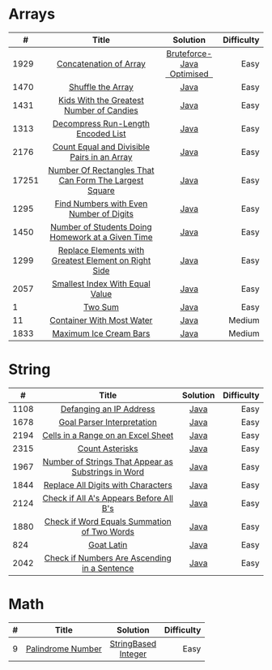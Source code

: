 # Arrays

|  #   |       Title      |    Solution   |  Difficulty  |
|------|:----------------:|:-------------:|-------------:|
| 1929 | [Concatenation of Array](https://leetcode.com/problems/concatenation-of-array/)|[Bruteforce-Java](https://github.com/Supriya-48/Leetcode/blob/main/bruteforce.java)<br/>[&nbsp; Optimised &nbsp;](https://github.com/Supriya-48/Leetcode/blob/main/java/bruteforce.java)| Easy         |
|1470|[Shuffle the Array](https://leetcode.com/problems/shuffle-the-array/)|[Java](https://github.com/Supriya-48/Leetcode/blob/main/java/optimised.java)|Easy|
|1431|[Kids With the Greatest Number of Candies](https://leetcode.com/problems/kids-with-the-greatest-number-of-candies/)|[Java](https://github.com/Supriya-48/Leetcode/blob/main/java/kids.java)|Easy|
| 1313|[Decompress Run-Length Encoded List](https://leetcode.com/problems/decompress-run-length-encoded-list/)|[Java](https://github.com/Supriya-48/Leetcode/blob/main/java/decompress.java)|Easy|
|2176|[Count Equal and Divisible Pairs in an Array](https://leetcode.com/problems/count-equal-and-divisible-pairs-in-an-array/)|[Java](https://github.com/Supriya-48/Leetcode/blob/main/java/EqualAndDivisible.java)|Easy|
|17251|[Number Of Rectangles That Can Form The Largest Square](https://leetcode.com/problems/number-of-rectangles-that-can-form-the-largest-square/)|[Java](https://github.com/Supriya-48/Leetcode/blob/main/java/LargestSquare.java)|Easy|
|1295|[Find Numbers with Even Number of Digits](https://leetcode.com/problems/find-numbers-with-even-number-of-digits)|[Java](https://github.com/Supriya-48/Leetcode/blob/main/java/EvenNoOfDigits.java)|Easy|
|1450|[Number of Students Doing Homework at a Given Time](https://leetcode.com/problems/number-of-students-doing-homework-at-a-given-time)|[Java](https://github.com/Supriya-48/Leetcode/blob/main/java/StudentHomework.java)|Easy|
|1299|[Replace Elements with Greatest Element on Right Side](https://leetcode.com/problems/replace-elements-with-greatest-element-on-right-side)|[Java](https://github.com/Supriya-48/Leetcode/blob/main/java/GreatestRightNumber.java)|Easy|
|2057|[Smallest Index With Equal Value](https://leetcode.com/problems/smallest-index-with-equal-value/)|[Java](https://github.com/Supriya-48/Leetcode/blob/main/java/SmallIndex.java)|Easy|
|1|[Two Sum](https://leetcode.com/problems/two-sum/)|[Java](https://github.com/Supriya-48/Leetcode/blob/main/java/TwoSum.java)|Easy|
|11|[Container With Most Water](https://leetcode.com/problems/container-with-most-water/)|[Java](https://github.com/Supriya-48/Leetcode/blob/main/java/ContainWater.java)|Medium|
|1833|[Maximum Ice Cream Bars](https://leetcode.com/problems/maximum-ice-cream-bars/description/)|[Java](https://github.com/Supriya-48/Leetcode/blob/main/java/MaxIceBars.java)|Medium|


# String

|  #   |       Title      |    Solution   |  Difficulty  |
|------|:----------------:|:-------------:|-------------:|
|1108|[Defanging an IP Address](https://leetcode.com/problems/defanging-an-ip-address/)|[Java](https://github.com/Supriya-48/Leetcode/blob/main/java/IpAddress.java)|Easy|
|1678|[Goal Parser Interpretation](https://leetcode.com/problems/goal-parser-interpretation/)|[Java](https://github.com/Supriya-48/Leetcode/blob/main/java/GoalParser.java)|Easy|
|2194|[Cells in a Range on an Excel Sheet](https://leetcode.com/problems/cells-in-a-range-on-an-excel-sheet/description/)|[Java](https://github.com/Supriya-48/Leetcode/blob/main/java/CellsInRange.java)|Easy|
|2315|[Count Asterisks](https://leetcode.com/problems/count-asterisks/description/)|[Java](https://github.com/Supriya-48/Leetcode/blob/main/java/CountAstrisks.java)|Easy|
|1967|[Number of Strings That Appear as Substrings in Word](https://leetcode.com/problems/number-of-strings-that-appear-as-substrings-in-word/description/)|[Java](https://github.com/Supriya-48/Leetcode/blob/main/java/ContainsSubstring.java)|Easy|
|1844|[Replace All Digits with Characters](https://leetcode.com/problems/replace-all-digits-with-characters/description/)|[Java](https://github.com/Supriya-48/Leetcode/blob/main/java/ReplaceDigits.java)|Easy|
|2124|[Check if All A's Appears Before All B's](https://leetcode.com/problems/check-if-all-as-appears-before-all-bs/description/)|[Java](https://github.com/Supriya-48/Leetcode/blob/main/java/AsBeforeBs.java)|Easy|
|1880|[Check if Word Equals Summation of Two Words](https://leetcode.com/problems/check-if-word-equals-summation-of-two-words/)|[Java](https://github.com/Supriya-48/Leetcode/blob/main/java/WordSum.java)|Easy|
|824|[Goat Latin](https://leetcode.com/problems/goat-latin/description/)|[Java](https://github.com/Supriya-48/Leetcode/blob/main/java/GoatLatin.java)|Easy|
|2042|[Check if Numbers Are Ascending in a Sentence](https://leetcode.com/problems/check-if-numbers-are-ascending-in-a-sentence/description/)|[Java](https://github.com/Supriya-48/Leetcode/blob/main/java/AscSentence.java)|Easy|

# Math

|  #   |       Title      |    Solution   |  Difficulty  |
|------|:----------------:|:-------------:|-------------:|
|9|[Palindrome Number](https://leetcode.com/problems/palindrome-number/description/)|[StringBased]()<br/>[Integer]()|Easy|